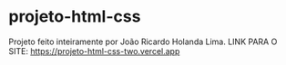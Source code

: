 # projeto-html-css
Projeto feito inteiramente por João Ricardo Holanda Lima. LINK PARA O SITE: https://projeto-html-css-two.vercel.app
